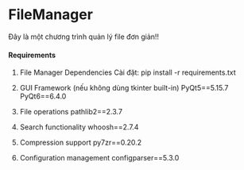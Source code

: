 # FileManager
Đây là một chương trình quản lý file đơn giản!!

#### Requirements
1. File Manager Dependencies
Cài đặt: pip install -r requirements.txt

2. GUI Framework (nếu không dùng tkinter built-in)
PyQt5==5.15.7
PyQt6==6.4.0

3. File operations
pathlib2==2.3.7

4. Search functionality
whoosh==2.7.4

5. Compression support
py7zr==0.20.2

6. Configuration management
configparser==5.3.0
